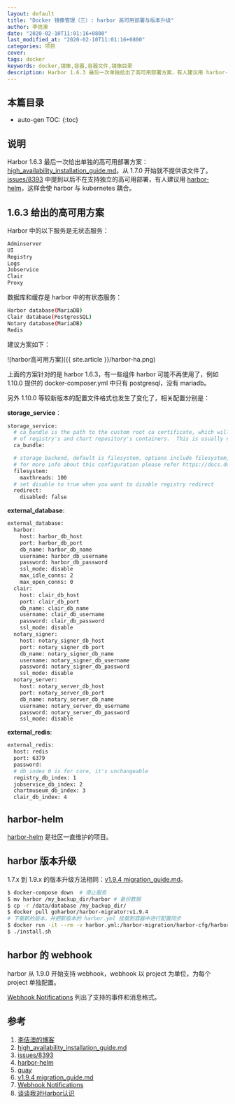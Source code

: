 ```yaml
---
layout: default
title: "Docker 镜像管理（三）: harbor 高可用部署与版本升级"
author: 李佶澳
date: "2020-02-10T11:01:16+0800"
last_modified_at: "2020-02-10T11:01:16+0800"
categories: 项目
cover:
tags: docker
keywords: docker,镜像,容器,容器文件,镜像目录
description: Harbor 1.6.3 最后一次单独给出了高可用部署方案，有人建议用 harbor-helm
---
```


## 本篇目录

* auto-gen TOC:
{:toc}

## 说明

Harbor 1.6.3 最后一次给出单独的高可用部署方案：[high_availability_installation_guide.md][2]。从 1.7.0 开始就不提供该文件了。[issues/8393][3] 中提到以后不在支持独立的高可用部署，有人建议用 [harbor-helm][4]，这样会使 harbor 与 kubernetes 耦合。

## 1.6.3 给出的高可用方案

Harbor 中的以下服务是无状态服务：

```sh
Adminserver
UI
Registry
Logs
Jobservice
Clair
Proxy
```

数据库和缓存是 harbor 中的有状态服务：

```sh
Harbor database(MariaDB)
Clair database(PostgresSQL)
Notary database(MariaDB)
Redis
```

建议方案如下：

![harbor高可用方案]({{ site.article }}/harbor-ha.png)

上面的方案针对的是 harbor 1.6.3，有一些组件 harbor 可能不再使用了，例如 1.10.0 提供的 docker-composer.yml 中只有 postgresql，没有 mariadb。

另外 1.10.0 等较新版本的配置文件格式也发生了变化了，相关配置分别是：

**storage_service**：

```sh
storage_service:
  # ca_bundle is the path to the custom root ca certificate, which will be injected into the truststore
  # of registry's and chart repository's containers.  This is usually needed when the user hosts a internal storage with self signed certificate.
  ca_bundle:

  # storage backend, default is filesystem, options include filesystem, azure, gcs, s3, swift and oss
  # for more info about this configuration please refer https://docs.docker.com/registry/configuration/
  filesystem:
    maxthreads: 100
  # set disable to true when you want to disable registry redirect
  redirect:
    disabled: false
```

**external_database**:

```sh
external_database:
  harbor:
    host: harbor_db_host
    port: harbor_db_port
    db_name: harbor_db_name
    username: harbor_db_username
    password: harbor_db_password
    ssl_mode: disable
    max_idle_conns: 2
    max_open_conns: 0
  clair:
    host: clair_db_host
    port: clair_db_port
    db_name: clair_db_name
    username: clair_db_username
    password: clair_db_password
    ssl_mode: disable
  notary_signer:
    host: notary_signer_db_host
    port: notary_signer_db_port
    db_name: notary_signer_db_name
    username: notary_signer_db_username
    password: notary_signer_db_password
    ssl_mode: disable
  notary_server:
    host: notary_server_db_host
    port: notary_server_db_port
    db_name: notary_server_db_name
    username: notary_server_db_username
    password: notary_server_db_password
    ssl_mode: disable
```

**external_redis**:

```sh
external_redis:
  host: redis
  port: 6379
  password:
  # db_index 0 is for core, it's unchangeable
  registry_db_index: 1
  jobservice_db_index: 2
  chartmuseum_db_index: 3
  clair_db_index: 4
```

## harbor-helm

[harbor-helm][4] 是社区一直维护的项目。

## harbor 版本升级

1.7.x 到 1.9.x 的版本升级方法相同：[v1.9.4 migration_guide.md][6]。

```sh
$ docker-compose down  # 停止服务
$ mv harbor /my_backup_dir/harbor # 备份数据
$ cp -r /data/database /my_backup_dir/
$ docker pull goharbor/harbor-migrator:v1.9.4
# 下载新的版本，并把新版本的 harbor.yml 挂载到容器中进行配置同步
$ docker run -it --rm -v harbor.yml:/harbor-migration/harbor-cfg/harbor.yml goharbor/harbor-migrator:v1.9.4 --cfg up
$ ./install.sh
```

## harbor 的 webhook

harbor 从 1.9.0 开始支持 webhook，webhook 以 project 为单位，为每个 project 单独配置。

[Webhook Notifications][7] 列出了支持的事件和消息格式。

## 参考

1. [李佶澳的博客][1]
2. [high_availability_installation_guide.md][2]
3. [issues/8393][3]
4. [harbor-helm][4]
5. [quay][5]
6. [v1.9.4 migration_guide.md][6]
7. [Webhook Notifications][7]
8. [谈谈我对Harbor认识][8]

[1]: https://www.lijiaocn.com "李佶澳的博客"
[2]: https://github.com/goharbor/harbor/blob/v1.6.3/docs/high_availability_installation_guide.md "high_availability_installation_guide.md"
[3]: https://github.com/goharbor/harbor/issues/8393 "issues/8393"
[4]: https://github.com/goharbor/harbor-helm "harbor-helm"
[5]: https://github.com/quay/quay "quay"
[6]: https://github.com/goharbor/harbor/blob/v1.9.4/docs/migration_guide.md "v1.9.4 migration_guide.md"
[7]: https://github.com/goharbor/harbor/blob/v1.9.4/docs/user_guide.md#webhook-notifications "Webhook Notifications"
[8]: https://blog.csdn.net/u010278923/article/details/77941995 "谈谈我对Harbor认识"
